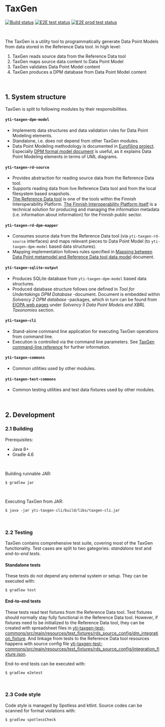 # TaxGen

[![Build status](https://github.com/VK-FRTT/taxgen/workflows/build/badge.svg)](#)
[![E2E test status](https://github.com/VK-FRTT/taxgen/workflows/e2e%20test%20nightly/badge.svg)](#)
[![E2E prod test status](https://github.com/VK-FRTT/taxgen/workflows/e2e%20prod%20test%20nightly/badge.svg)](#)

<br/>

The TaxGen is a utility tool to programmatically generate Data Point Models from data stored in the Reference Data tool. In high level:

1. TaxGen reads source data from the Reference Data tool
2. TaxGen maps source data content to Data Point Model
3. TaxGen validates Data Point Model content
4. TaxGen produces a DPM database from Data Point Model content

<br/>

## 1. System structure

TaxGen is split to following modules by their responsibilities.


#### `yti-taxgen-dpm-model`
- Implements data structures and data validation rules for Data Point Modeling elements.
- Standalone, i.e. does not depend from other TaxGen modules.
- Data Point Modeling methodology is documented in [Eurofiling project](http://www.eurofiling.info/dpm/index.shtml). Especially [DPM formal model document](http://www.eba.europa.eu/documents/10180/632822/Description+of+DPM+formal+model.pdf) is useful, as it explains Data Point Modeling elements in terms of UML diagrams. 


#### `yti-taxgen-rd-source`
- Provides abstraction for reading source data from the Reference Data tool.
- Supports reading data from live Reference Data tool and from the local filesystem based snapshots.
- [The Reference Data tool](https://koodistot.suomi.fi/) is one of the tools within the Finnish Interoperability Platform. [The Finnish Interoperability Platform itself](https://yhteentoimiva.suomi.fi/en/) is a technical solution for producing and managing the information metadata (i.e. information about information) for the Finnish public sector.


#### `yti-taxgen-rd-dpm-mapper`
- Consumes source data from the Reference Data tool (via `yti-taxgen-rd-source` interfaces) and maps relevant pieces to Data Point Model (to `yti-taxgen-dpm-model` based data structures).
- Mapping implementation follows rules specified in [Mapping between Data Point metamodel and Reference Data tool data model](docs/data-point-metamodel-mapping-to-reference-data-tool.md) document.


#### `yti-taxgen-sqlite-output`
- Produces SQLite database from `yti-taxgen-dpm-model` based data structures.
- Produced database structure follows one defined in *Tool for Undertakings DPM Database* -document. Document is embedded within *Solvency 2 DPM database* -packages, which in turn can be found from [EIOPA web pages](https://eiopa.europa.eu/) under *Solvency II Data Point Models and XBRL Taxonomies* section.


#### `yti-taxgen-cli`
- Stand-alone command line application for executing TaxGen operations from command line.
- Execution is controlled via the command line parameters. See [TaxGen command-line reference](docs/taxgen-command-line-reference.md) for further information.


#### `yti-taxgen-commons`
- Common utilities used by other modules.


####  `yti-taxgen-test-commons`
- Common testing utilities and test data fixtures used by other modules.

<br/>

## 2. Development

### 2.1 Building

Prerequisites:

- Java 8+
- Gradle 4.6

<br/>

Building runnable JAR:

`$ gradlew jar`

<br/>

Executing TaxGen from JAR:

`$ java -jar yti-taxgen-cli/build/libs/taxgen-cli.jar `

<br/>

### 2.2 Testing

TaxGen contains comprehensive test suite, covering most of the TaxGen functionality. Test cases are split to two gategories: *standalone test* and *end-to-end tests*.


#### Standalone tests

These tests do not depend any external system or setup. They can be executed with:

`$ gradlew test`



#### End-to-end tests

These tests read test fixtures from the Reference Data tool. Test fixtures should normally stay fully functional in the Reference Data tool. However, if fixtures need to be initialized to the Reference Data tool, they can be created with spreadsheet files in [yti-taxgen-test-commons/src/main/resources/test_fixtures/rds_source_config/dm_integration_fixture](yti-taxgen-test-commons/src/main/resources/test_fixtures/rds_source_config/dm_integration_fixture). And linkage from tests to the Reference Data tool resources happens with  source config file [yti-taxgen-test-commons/src/main/resources/test_fixtures/rds_source_config/integration_fixture.json](yti-taxgen-test-commons/src/main/resources/test_fixtures/rds_source_config/integration_fixture.json).

End-to-end tests can be executed with:

`$ gradlew e2etest`

<br/>

### 2.3 Code style 

Code style is managed by Spotless and ktlint. Source codes can be scanned for format violations with: 

`$ gradlew spotlessCheck`



